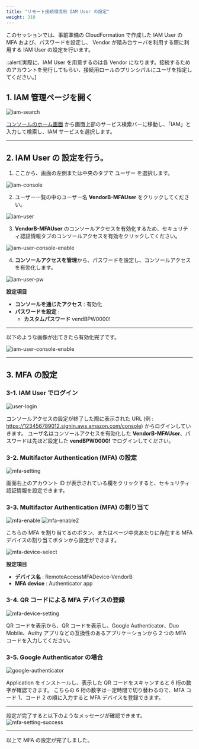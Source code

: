 ```yaml
---
title: "リモート接続環境用 IAM User の設定"
weight: 310
---
```


このセッションでは、事前準備の CloudFormation で作成した IAM User の MFA および、パスワードを設定し、 Vendor が踏み台サーバを利用する際に利用する IAM User の設定を行います。

::alert[実際に、IAM User を用意するのは各 Vendor になります。接続するためのアカウントを発行してもらい、接続用ロールのプリンシパルにユーザを指定してください。]

## 1. IAM 管理ページを開く
![iam-search](/static/02_RemoteSettingHand/02_05_ConnectRole/iam_search.png)

[コンソールのホーム画面](https://console.aws.amazon.com/console) から画面上部のサービス検索バーに移動し、「IAM」と入力して検索し、IAM サービスを選択します。

---
## 2. IAM User の 設定を行う。

1. ここから、画面の左側または中央のタブで ユーザー を選択します。

![iam-console](/static/03_RemoteUser/03_01_IAMUserMFA/iam_console.png)

2. ユーザー一覧の中のユーザー名 **VendorB-MFAUser** をクリックしてください。

![iam-user](/static/03_RemoteUser/03_01_IAMUserMFA/iam_user.png)

3. **VendorB-MFAUser** のコンソールアクセスを有効化するため、セキュリティ認証情報タブのコンソールアクセスを有効をクリックしてください。

![iam-user-console-enable](/static/03_RemoteUser/03_01_IAMUserMFA/iam_user_console_enable.png)

4. **コンソールアクセスを管理**から、パスワードを設定し、コンソールアクセスを有効化します。

![iam-user-pw](/static/03_RemoteUser/03_01_IAMUserMFA/iam_user_pw.png)

**設定項目**
- **コンソールを通じたアクセス** : 有効化
- **パスワードを設定** :
  - **カスタムパスワード** vendBPW0000!

---
以下のような画像が出てきたら有効化完了です。

![iam-user-console-enable](/static/03_RemoteUser/03_01_IAMUserMFA/iam_user_console_enable.png)

---
## 3. MFA の設定
### 3-1. IAM User でログイン
![user-login](/static/03_RemoteUser/03_01_IAMUserMFA/user_login.png)

コンソールアクセスの設定が終了した際に表示された URL (例 : https://123456789012.signin.aws.amazon.com/console) からログインしていきます。
ユーザ名はコンソールアクセスを有効化した **VendorB-MFAUser**、パスワードは先ほど設定した **vendBPW0000!** でログインしてください。

### 3-2. Multifactor Authentication (MFA) の設定
![mfa-setting](/static/03_RemoteUser/03_01_IAMUserMFA/mfa_setting.png)

画面右上のアカウント ID が表示されている欄をクリックすると、セキュリティ認証情報を設定できます。

### 3-3. Multifactor Authentication (MFA) の割り当て
![mfa-enable](/static/03_RemoteUser/03_01_IAMUserMFA/mfa_enable.png)
![mfa-enable2](/static/03_RemoteUser/03_01_IAMUserMFA/mfa_enable2.png)

こちらの MFA を割り当てるのボタン、またはページ中央あたりに存在する MFA デバイスの割り当てボタンから設定ができます。

![mfa-device-select](/static/03_RemoteUser/03_01_IAMUserMFA/mfa_device_select.png)

**設定項目**
- **デバイス名** : RemoteAccessMFADevice-VendorB
- **MFA device** : Authenticator app

### 3-4. QR コードによる MFA デバイスの登録
![mfa-device-setting](/static/03_RemoteUser/03_01_IAMUserMFA/mfa_device_setting.png)

QR コードを表示から、QR コードを表示し、Google Authenticator、Duo Mobile、Authy アプリなどの互換性のあるアプリケーションから 2 つの MFA コードを入力してください。

### 3-5. Google Authenticator の場合
![google-authenticator](/static/03_RemoteUser/03_01_IAMUserMFA/google_authenticator.png)

Application をインストールし、表示した QR コードをスキャンすると 6 桁の数字が確認できます。
こちらの 6 桁の数字は一定時間で切り替わるので、MFA コード 1、コード 2 の順に入力すると MFA デバイスを登録できます。

---
設定が完了すると以下のようなメッセージが確認できます。
![mfa-setting-success](/static/03_RemoteUser/03_01_IAMUserMFA/mfa_setting_success.png)

---
以上で MFA の設定が完了しました。